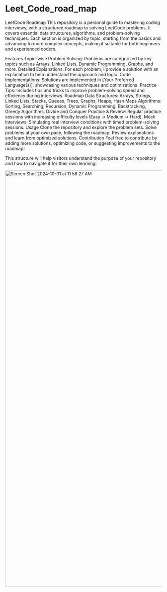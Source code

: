 # Leet_Code_road_map
LeetCode Roadmap
This repository is a personal guide to mastering coding interviews, with a structured roadmap to solving LeetCode problems. It covers essential data structures, algorithms, and problem-solving techniques. Each section is organized by topic, starting from the basics and advancing to more complex concepts, making it suitable for both beginners and experienced coders.

Features
Topic-wise Problem Solving: Problems are categorized by key topics such as Arrays, Linked Lists, Dynamic Programming, Graphs, and more.
Detailed Explanations: For each problem, I provide a solution with an explanation to help understand the approach and logic.
Code Implementations: Solutions are implemented in [Your Preferred Language(s)], showcasing various techniques and optimizations.
Practice Tips: Includes tips and tricks to improve problem-solving speed and efficiency during interviews.
Roadmap
Data Structures: Arrays, Strings, Linked Lists, Stacks, Queues, Trees, Graphs, Heaps, Hash Maps
Algorithms: Sorting, Searching, Recursion, Dynamic Programming, Backtracking, Greedy Algorithms, Divide and Conquer
Practice & Review: Regular practice sessions with increasing difficulty levels (Easy → Medium → Hard).
Mock Interviews: Simulating real interview conditions with timed problem-solving sessions.
Usage
Clone the repository and explore the problem sets.
Solve problems at your own pace, following the roadmap.
Review explanations and learn from optimized solutions.
Contribution
Feel free to contribute by adding more solutions, optimizing code, or suggesting improvements to the roadmap!

This structure will help visitors understand the purpose of your repository and how to navigate it for their own learning.

<img width="1338" alt="Screen Shot 2024-10-01 at 11 58 27 AM" src="https://github.com/user-attachments/assets/91f51374-59b7-44ff-8204-31a870022915">





